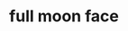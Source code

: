 ---
layout: smileys&emotion
title: full moon face
emoji: full_moon_face
permalink: 🌝.html
image: assets/img/3moji/full_moon_face.png
---